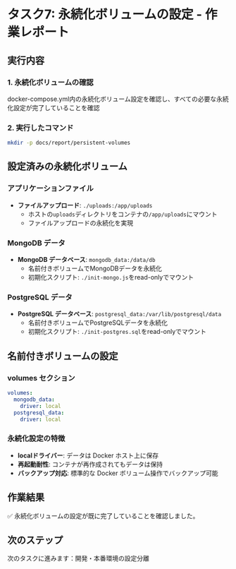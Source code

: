# タスク7: 永続化ボリュームの設定 - 作業レポート

## 実行内容

### 1. 永続化ボリュームの確認
docker-compose.yml内の永続化ボリューム設定を確認し、すべての必要な永続化設定が完了していることを確認

### 2. 実行したコマンド
```bash
mkdir -p docs/report/persistent-volumes
```

## 設定済みの永続化ボリューム

### アプリケーションファイル
- **ファイルアップロード**: `./uploads:/app/uploads`
  - ホストの`uploads`ディレクトリをコンテナの`/app/uploads`にマウント
  - ファイルアップロードの永続化を実現

### MongoDB データ
- **MongoDB データベース**: `mongodb_data:/data/db`
  - 名前付きボリュームでMongoDBデータを永続化
  - 初期化スクリプト: `./init-mongo.js`をread-onlyでマウント

### PostgreSQL データ
- **PostgreSQL データベース**: `postgresql_data:/var/lib/postgresql/data`
  - 名前付きボリュームでPostgreSQLデータを永続化
  - 初期化スクリプト: `./init-postgres.sql`をread-onlyでマウント

## 名前付きボリュームの設定

### volumes セクション
```yaml
volumes:
  mongodb_data:
    driver: local
  postgresql_data:
    driver: local
```

### 永続化設定の特徴
- **localドライバー**: データは Docker ホスト上に保存
- **再起動耐性**: コンテナが再作成されてもデータは保持
- **バックアップ対応**: 標準的な Docker ボリューム操作でバックアップ可能

## 作業結果
✅ 永続化ボリュームの設定が既に完了していることを確認しました。

## 次のステップ
次のタスクに進みます：開発・本番環境の設定分離